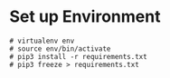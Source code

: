 # Set up Environment
    # virtualenv env
    # source env/bin/activate
    # pip3 install -r requirements.txt
    # pip3 freeze > requirements.txt